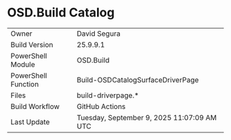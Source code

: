 ﻿# OSD.Build Catalog

| | |
|-|-|
| Owner | David Segura |
| Build Version | 25.9.9.1 |
| PowerShell Module | OSD.Build |
| PowerShell Function | Build-OSDCatalogSurfaceDriverPage |
| Files | build-driverpage.* |
| Build Workflow | GitHub Actions |
| Last Update | Tuesday, September 9, 2025 11:07:09 AM UTC |
